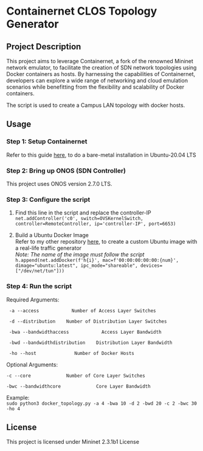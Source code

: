# Containernet CLOS Topology Generator

## Project Description
This project aims to leverage Containernet, a fork of the renowned Mininet network emulator, to facilitate the creation of SDN network topologies using Docker containers as hosts. By harnessing the capabilities of Containernet, developers can explore a wide range of networking and cloud emulation scenarios while benefitting from the flexibility and scalability of Docker containers. <br>

The script is used to create a Campus LAN topology with docker hosts.

## Usage
### Step 1: Setup Containernet
Refer to this guide [here](https://containernet.github.io/), to do a bare-metal installation in Ubuntu-20.04 LTS

### Step 2: Bring up ONOS (SDN Controller)
This project uses ONOS version 2.7.0 LTS.

### Step 3: Configure the script 
1. Find this line in the script and replace the controller-IP <br> 
`net.addController('c0', switch=OVSKernelSwitch, controller=RemoteController, ip='controller-IP', port=6653)` 

2. Build a Ubuntu Docker Image <br>
Refer to my other repository [here](https://github.com/vikki8/real_life_traffic_generator), to create a custom Ubuntu image with a real-life traffic generator <br>
*Note: The name of the image must follow the script*
`h.append(net.addDocker(f'h{i}', mac=f'00:00:00:00:00:{num}', dimage="ubuntu:latest", ipc_mode="shareable", devices=["/dev/net/tun"]))`


### Step 4: Run the script
Required Arguments:
```
 -a --access 	        Number of Access Layer Switches 

 -d --distribution    Number of Distribution Layer Switches

 -bwa --bandwidthaccess 	       Access Layer Bandwidth 

 -bwd --bandwidthdistribution    Distribution Layer Bandwidth

 -ho --host              Number of Docker Hosts  

```

Optional Arguments:
```
-c --core 	          Number of Core Layer Switches

-bwc --bandwidthcore 	         Core Layer Bandwidth
```

Example: <br>
`sudo python3 docker_topology.py -a 4 -bwa 10 -d 2 -bwd 20 -c 2 -bwc 30 -ho 4` 

## License
This project is licensed under Mininet 2.3.1b1 License
